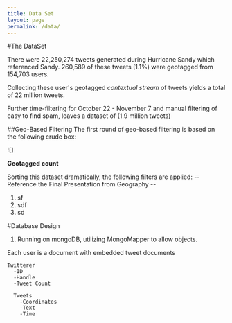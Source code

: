 ```yaml
---
title: Data Set
layout: page
permalink: /data/
---
```


#The DataSet

There were 22,250,274 tweets generated during Hurricane Sandy which referenced Sandy.  260,589 of these tweets (1.1%) were geotagged from 154,703 users.

Collecting these user's geotagged _contextual stream_ of tweets yields a total of 22 million tweets.

Further time-filtering for October 22 - November 7 and manual filtering of easy to find spam, leaves a dataset of (1.9 million tweets)



##Geo-Based Filtering
The first round of geo-based filtering is based on the following crude box:

![]

**Geotagged count**

Sorting this dataset dramatically, the following filters are applied:
-- Reference the Final Presentation from Geography --
 1. sf
 2. sdf
 3. sd


#Database Design

1. Running on mongoDB, utilizing MongoMapper to allow objects.

Each user is a document with embedded tweet documents

```
Twitterer
  -ID
  -Handle
  -Tweet Count

  Tweets
    -Coordinates
    -Text
    -Time
```
